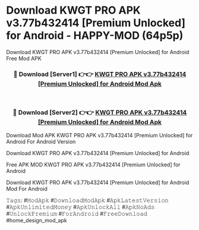 # Download KWGT PRO APK v3.77b432414 [Premium Unlocked] for Android - HAPPY-MOD (64p5p)
Download KWGT PRO APK v3.77b432414 [Premium Unlocked] for Android Free Mod APK

<div align="center">
<h3>🔴 Download [Server1] 👉👉 <a href="https://apkcomod.com?title=KWGT_PRO_APK_v3.77b432414_[Premium_Unlocked]_for_Android">KWGT PRO APK v3.77b432414 [Premium Unlocked] for Android Mod Apk</a></h3><br>

<h3>🔴 Download [Server2] 👉👉 <a href="https://apkcomod.com?title=KWGT_PRO_APK_v3.77b432414_[Premium_Unlocked]_for_Android">KWGT PRO APK v3.77b432414 [Premium Unlocked] for Android Mod Apk</a></h3>
</div>


Download Mod APK KWGT PRO APK v3.77b432414 [Premium Unlocked] for Android For Android Version

Download KWGT PRO APK v3.77b432414 [Premium Unlocked] for Android 

Free APK MOD KWGT PRO APK v3.77b432414 [Premium Unlocked] for Android 

Download KWGT PRO APK v3.77b432414 [Premium Unlocked] for Android Mod For Android

𝚃𝚊𝚐𝚜: #𝙼𝚘𝚍𝙰𝚙𝚔 #𝙳𝚘𝚠𝚗𝚕𝚘𝚊𝚍𝙼𝚘𝚍𝙰𝚙𝚔 #𝙰𝚙𝚔𝙻𝚊𝚝𝚎𝚜𝚝𝚅𝚎𝚛𝚜𝚒𝚘𝚗 #𝙰𝚙𝚔𝚄𝚗𝚕𝚒𝚖𝚒𝚝𝚎𝚍𝙼𝚘𝚗𝚎𝚢 #𝙰𝚙𝚔𝚄𝚗𝚕𝚘𝚌𝚔𝙰𝚕𝚕 #𝙰𝚙𝚔𝙽𝚘𝙰𝚍𝚜 #𝚄𝚗𝚕𝚘𝚌𝚔𝙿𝚛𝚎𝚖𝚒𝚞𝚖 #𝙵𝚘𝚛𝙰𝚗𝚍𝚛𝚘𝚒𝚍 #𝙵𝚛𝚎𝚎𝙳𝚘𝚠𝚗𝚕𝚘𝚊𝚍 #home_design_mod_apk